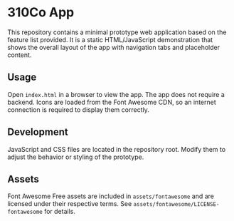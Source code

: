 # 310Co App

This repository contains a minimal prototype web application based on the feature list provided.
It is a static HTML/JavaScript demonstration that shows the overall layout of the app with
navigation tabs and placeholder content.

## Usage

Open `index.html` in a browser to view the app. The app does not require a backend.
Icons are loaded from the Font Awesome CDN, so an internet connection is required to display them correctly.

## Development

JavaScript and CSS files are located in the repository root. Modify them to adjust the
behavior or styling of the prototype.

## Assets

Font Awesome Free assets are included in `assets/fontawesome` and are licensed under
their respective terms. See `assets/fontawesome/LICENSE-fontawesome` for details.
